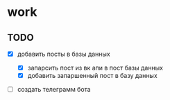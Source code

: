 # work

## TODO
- [x] добавить посты в базы данных
  - [x] запарсить пост из вк апи в пост базы данных
  - [x] добавить  запаршенный пост в базу данных
- [ ] создать телеграмм бота 
 